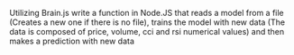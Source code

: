 Utilizing Brain.js write a function in Node.JS that reads a model from a file (Creates a new one if there is no file), trains the model with new data (The data is composed of price, volume, cci and rsi numerical values) and then makes a prediction with new data
